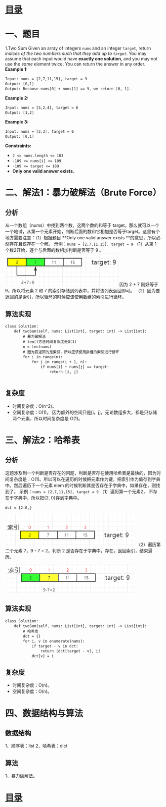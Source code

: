 # [目录](../README.md) 
# 一、题目
1.Two Sum
Given an array of integers `nums` and an integer `target`, return *indices of the two numbers such that they add up to `target`*.
You may assume that each input would have **exactly one solution**, and you may not use the *same* element twice.
You can return the answer in any order.
**Example 1:**
```
Input: nums = [2,7,11,15], target = 9
Output: [0,1]
Output: Because nums[0] + nums[1] == 9, we return [0, 1].
```
**Example 2:**
```
Input: nums = [3,2,4], target = 6
Output: [1,2]
```
**Example 3:**
```
Input: nums = [3,3], target = 6
Output: [0,1]
```
**Constraints:**
- `2 <= nums.length <= 103`
- `-109 <= nums[i] <= 109`
- `-109 <= target <= 109`
- **Only one valid answer exists.**
# 二、解法1：暴力破解法（Brute Force）
## 分析
从一个数组（nums）中找到两个数，这两个数的和等于 target。那么就可以一个一个地试，从第一个元素开始，判断后面的数和它相加是否等于target。这里有个地方需要注意：（1）根据题目 **Only one valid answer exists **的意思，所以必然存在且仅存在一个解。
示例：`nums = [2,7,11,15], target = 9`
（1）从第 1 个数2开始，逐个与后面的数相加判断是否等于 9 。
![](images/1_01.png)
因为 2 + 7 刚好等于9，所以将元素 2 和 7 的索引存储到列表中，并将该列表返回即可。
（2）因为要返回的是索引，所以循环的时候应该使用数组的索引进行循环。
## 算法实现
```
class Solution:
    def twoSum(self, nums: List[int], target: int) -> List[int]:
        # 暴力破解法
        # len()方法时间复杂度是O(1)
        n = len(nums)
        # 因为要返回的是索引，所以应该使用数组的索引进行循环
        for i in range(n):
            for j in range(i + 1, n):
                if nums[i] + nums[j] == target:
                    return [i, j]
            
```
## 复杂度
- 时间复杂度：O(n^2)​。
- 空间复杂度：O(1)。
  因为额外的空间只是[i，j]，无论数组多大，都是只存储两个元素，所以时间复杂度是 O(1)。
# 三、解法2：哈希表
## 分析
这题涉及到一个判断是否存在的问题，判断是否存在使用哈希表是最快的，因为时间复杂度是：O(1)。所以可以在遍历的时候把元素作为键，把索引作为值存到字典中。然后遍历下一个元素 elem 的时候判断其是否存在于字典中，如果存在，则找到了。
示例：`nums = [2,7,11,15], target = 9`
（1）遍历第一个元素2， 不存在于字典中，所以把{2, 0}存到字典中。
```
dct = {2:0,}
```
![](images/1_02.png)
（2）遍历第二个元素 7，9 - 7 = 2，判断 2 是否存在于字典中，存在，返回索引，结束遍历。

![](images/1_03.png)
## 算法实现
```
class Solution:
    def twoSum(self, nums: List[int], target: int) -> List[int]:
        # 哈希表
        dct = {}
        for i, v in enumerate(nums):
            if target - v in dct:
                return [dct[target - v], i]
            dct[v] = i
```
## 复杂度
- 时间复杂度：O(n)​。
- 空间复杂度：O(n)。
# 四、数据结构与算法
## 数据结构
1、顺序表：list
2、哈希表：dict
## 算法
1、暴力破解法。

# [目录](../README.md) 



   



